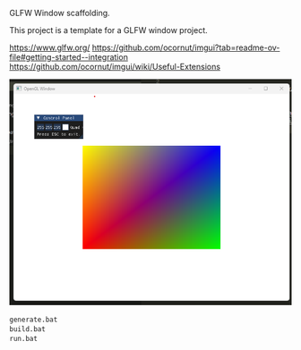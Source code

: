 GLFW Window scaffolding.

This project is a template for a GLFW window project.

https://www.glfw.org/
https://github.com/ocornut/imgui?tab=readme-ov-file#getting-started--integration
https://github.com/ocornut/imgui/wiki/Useful-Extensions


![out.png](out.png)


```sh
generate.bat
build.bat
run.bat
```


